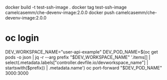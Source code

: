 docker build -t test-ssh-image .
docker tag test-ssh-image camelcasemm/che-devenv-image:2.0.0
docker push camelcasemm/che-devenv-image:2.0.0



# oc login
DEV_WORKSPACE_NAME="user-api-example"
DEV_POD_NAME=$(oc get pods -o json | jq -r --arg prefix "$DEV_WORKSPACE_NAME" '.items[] | select(.metadata.labels["controller.devfile.io/devworkspace_name"] | startswith($prefix)) | .metadata.name')
oc port-forward "$DEV_POD_NAME" 3000:3000